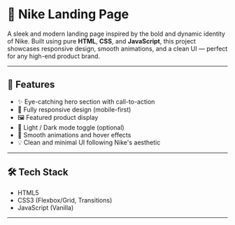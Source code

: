 
# 🏀 Nike Landing Page

A sleek and modern landing page inspired by the bold and dynamic identity of Nike. Built using pure **HTML**, **CSS**, and **JavaScript**, this project showcases responsive design, smooth animations, and a clean UI — perfect for any high-end product brand.

---

## 🚀 Features

- ✨ Eye-catching hero section with call-to-action
- 📱 Fully responsive design (mobile-first)
- 🖼️ Featured product display
- 🌙 Light / Dark mode toggle (optional)
- 💨 Smooth animations and hover effects
- 💡 Clean and minimal UI following Nike's aesthetic

---

## 🛠️ Tech Stack

- HTML5
- CSS3 (Flexbox/Grid, Transitions)
- JavaScript (Vanilla)

---



